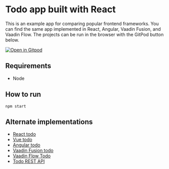 # Todo app built with React

This is an example app for comparing popular frontend frameworks. You can find the same app implemented in React, Angular, Vaadin Fusion, and Vaadin Flow. The projects can be run in the browser with the GitPod button below.

[![Open in Gitpod](https://gitpod.io/button/open-in-gitpod.svg)](https://gitpod.io/#https://github.com/marcushellberg/react-todo)

## Requirements

- Node

## How to run

`npm start`

## Alternate implementations

- [React todo](https://github.com/marcushellberg/react-todo)
- [Vue todo](https://github.com/marcushellberg/vue-todo)
- [Angular todo](https://github.com/marcushellberg/angular-todo)
- [Vaadin Fusion todo](https://github.com/marcushellberg/vaadin-typescript-todo)
- [Vaadin Flow Todo](https://github.com/marcushellberg/vaadin-java-todo)
- [Todo REST API](https://github.com/marcushellberg/todo-api)

